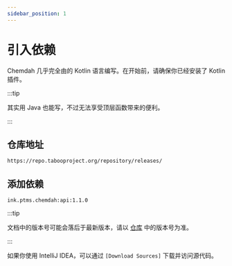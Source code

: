 ```yaml
---
sidebar_position: 1
---
```


# 引入依赖

Chemdah 几乎完全由的 Kotlin 语言编写。在开始前，请确保你已经安装了 Kotlin 插件。

:::tip

其实用 Java 也能写，不过无法享受顶层函数带来的便利。

:::

## 仓库地址

```
https://repo.tabooproject.org/repository/releases/
```

## 添加依赖

```
ink.ptms.chemdah:api:1.1.0
```

:::tip

文档中的版本号可能会落后于最新版本，请以 [仓库](https://repo.tabooproject.org/service/rest/repository/browse/releases/ink/ptms/chemdah/api/) 中的版本号为准。

:::

如果你使用 IntelliJ IDEA，可以通过 `[Download Sources]` 下载并访问源代码。